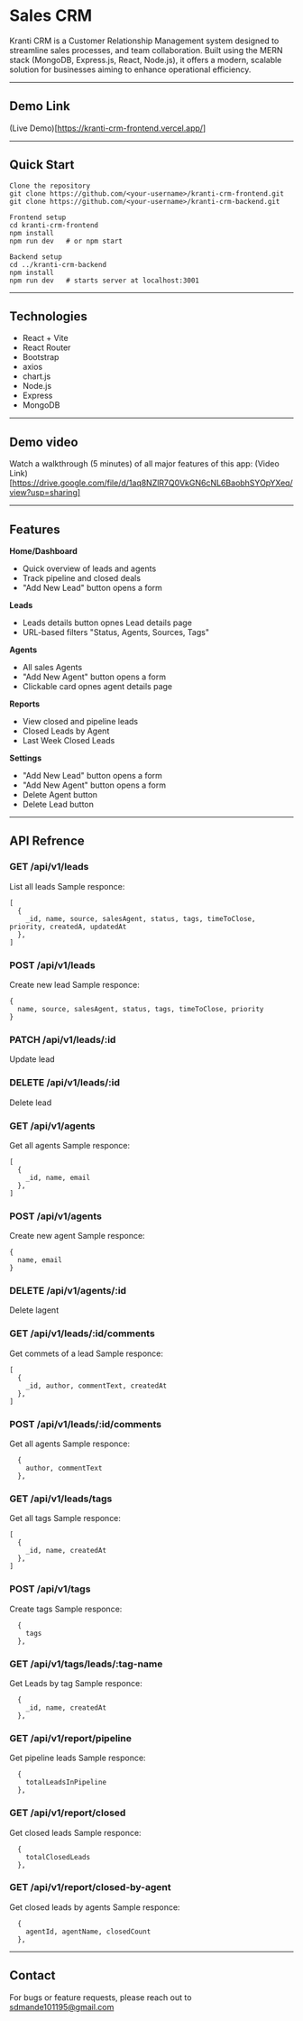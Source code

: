 # Sales CRM

Kranti CRM is a Customer Relationship Management system designed to streamline sales processes, and team collaboration. Built using the MERN stack (MongoDB, Express.js, React, Node.js), it offers a modern, scalable solution for businesses aiming to enhance operational efficiency.

---

## Demo Link

(Live Demo)[https://kranti-crm-frontend.vercel.app/]

---

## Quick Start

```
Clone the repository
git clone https://github.com/<your-username>/kranti-crm-frontend.git
git clone https://github.com/<your-username>/kranti-crm-backend.git

Frontend setup
cd kranti-crm-frontend
npm install
npm run dev   # or npm start

Backend setup
cd ../kranti-crm-backend
npm install
npm run dev   # starts server at localhost:3001
```

---

## Technologies

- React + Vite
- React Router
- Bootstrap
- axios
- chart.js
- Node.js
- Express
- MongoDB

---

## Demo video

Watch a walkthrough (5 minutes) of all major features of this app: (Video Link)[https://drive.google.com/file/d/1aq8NZlR7Q0VkGN6cNL6BaobhSYOpYXeq/view?usp=sharing]

---

## Features
**Home/Dashboard**
- Quick overview of leads and agents
- Track pipeline and closed deals
- "Add New Lead" button opens a form

**Leads**
- Leads details button opnes Lead details page
- URL-based filters "Status, Agents, Sources, Tags"

**Agents**
- All sales Agents
- "Add New Agent" button opens a form
- Clickable card opnes agent details page

**Reports**
- View closed and pipeline leads
- Closed Leads by Agent
- Last Week Closed Leads

**Settings**
- "Add New Lead" button opens a form
- "Add New Agent" button opens a form
- Delete Agent button
- Delete Lead button

---

## API Refrence

### **GET /api/v1/leads**
List all leads
Sample responce:
```
[
  {
    _id, name, source, salesAgent, status, tags, timeToClose, priority, createdA, updatedAt
  },
]
```
### **POST /api/v1/leads**
Create new lead 
Sample responce:
```
{
  name, source, salesAgent, status, tags, timeToClose, priority
}
```
### **PATCH /api/v1/leads/:id**
Update lead

### **DELETE /api/v1/leads/:id**
Delete lead

### **GET /api/v1/agents**
Get all agents
Sample responce:
```
[
  {
    _id, name, email
  },
]
```

### **POST /api/v1/agents**
Create new agent
Sample responce:
```
{
  name, email
}
```

### **DELETE /api/v1/agents/:id**
Delete lagent

### **GET /api/v1/leads/:id/comments**
Get commets of a lead
Sample responce:
```
[
  {
    _id, author, commentText, createdAt
  },
]
```

### **POST /api/v1/leads/:id/comments**
Get all agents
Sample responce:
```
  {
    author, commentText
  },
```

### **GET /api/v1/leads/tags**
Get all tags
Sample responce:
```
[
  {
    _id, name, createdAt
  },
]
```

### **POST /api/v1/tags**
Create tags
Sample responce:
```
  {
    tags
  },
```

### **GET /api/v1/tags/leads/:tag-name**
Get Leads by tag
Sample responce:
```
  {
    _id, name, createdAt
  },
```

### **GET /api/v1/report/pipeline**
Get pipeline leads
Sample responce:
```
  {
    totalLeadsInPipeline
  },
```

### **GET /api/v1/report/closed**
Get closed leads
Sample responce:
```
  {
    totalClosedLeads
  },
```
### **GET /api/v1/report/closed-by-agent**
Get closed leads by agents
Sample responce:
```
  {
    agentId, agentName, closedCount
  },
```

---

## Contact

For bugs or feature requests, please reach out to sdmande101195@gmail.com